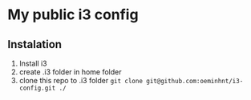 # My public i3 config

## Instalation
1. Install i3
2. create .i3 folder in home folder
3. clone this repo to .i3 folder `git clone git@github.com:oeminhnt/i3-config.git ./`


